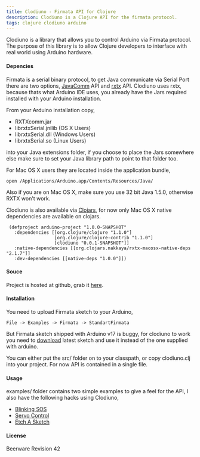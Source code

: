 ```yaml
---
title: Clodiuno - Firmata API for Clojure
description: Clodiuno is a Clojure API for the firmata protocol.
tags: clojure clodiuno arduino
---
```



Clodiuno is a library that allows you to control Arduino via Firmata
protocol. The purpose of this library is to allow Clojure developers to
interface with real world using Arduino hardware.

#### Depencies

Firmata is a serial binary protocol, to get Java communicate via Serial
Port there are two options,
[JavaComm](http://java.sun.com/products/javacomm/) API and
[rxtx](http://users.frii.com/jarvi/rxtx/) API. Clodiuno uses rxtx,
because thats what Arduino IDE uses, you already have the Jars required
installed with your Arduino installation.

From your Arduino installation copy,

 - RXTXcomm.jar
 - librxtxSerial.jnilib (OS X Users)
 - librxtxSerial.dll (Windows Users)
 - librxtxSerial.so (Linux Users)

into your Java extensions folder, if you choose to place the Jars
somewhere else make sure to set your Java library path to point to that
folder too.

For Mac OS X users they are located inside the application bundle,

    open /Applications/Arduino.app/Contents/Resources/Java/

Also if you are on Mac OS X, make sure you use 32 bit Java 1.5.0,
otherwise RXTX won't work.

Clodiuno is also available via [Clojars](http://clojars.org/clodiuno),
for now only Mac OS X native dependencies are available on
clojars.

     (defproject arduino-project "1.0.0-SNAPSHOT"
       :dependencies [[org.clojure/clojure "1.1.0"]
                      [org.clojure/clojure-contrib "1.1.0"]
                      [clodiuno "0.0.1-SNAPSHOT"]]
       :native-dependencies [[org.clojars.nakkaya/rxtx-macosx-native-deps "2.1.7"]]
       :dev-dependencies [[native-deps "1.0.0"]])
  

#### Souce

Project is hosted at github, grab it
[here](http://github.com/nakkaya/clodiuno).

#### Installation

You need to upload Firmata sketch to your Arduino, 

    File -> Examples -> Firmata -> StandartFirmata

But Firmata sketch shipped with Arduino v17 is buggy, for clodiuno to
work you need to [download](http://www.firmata.org/wiki/Download) latest
sketch and use it instead of the one supplied with arduino.

You can either put the src/ folder on to your classpath, or copy
clodiuno.clj into your project. For now API is contained in a single
file.

#### Usage

examples/ folder contains two simple examples to give a feel for the
API, I also have the following hacks using Clodiuno,

 - [Blinking SOS](/2010/01/03/clodiuno-a-clojure-api-for-the-firmata-protocol/)
 - [Servo Control](/2010/01/06/making-things-move-with-clojure/)
 - [Etch A Sketch](/2010/02/02/etch-a-sketch/)

#### License

Beerware Revision 42
